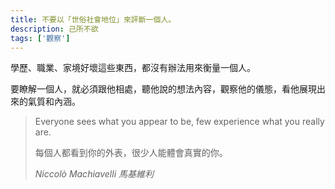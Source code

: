 ```yaml
---
title: 不要以「世俗社會地位」來評斷一個人。
description: 己所不欲
tags: ['觀察']
---
```

學歷、職業、家境好壞這些東西，都沒有辦法用來衡量一個人。

要瞭解一個人，就必須跟他相處，聽他說的想法內容，觀察他的儀態，看他展現出來的氣質和內涵。

<blockquote>
<p>Everyone sees what you appear to be, few experience what you really are.</p>
<p>每個人都看到你的外表，很少人能體會真實的你。</p>
<cite>Niccolò Machiavelli 馬基維利</cite>
</blockquote>